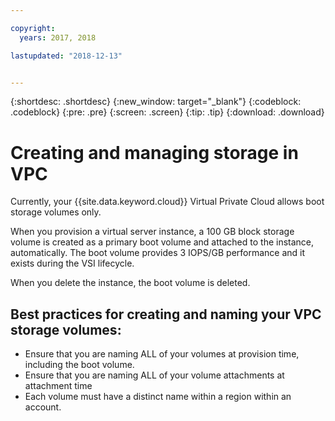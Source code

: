 ```yaml
---

copyright:
  years: 2017, 2018

lastupdated: "2018-12-13"


---
```


{:shortdesc: .shortdesc}
{:new_window: target="_blank"}
{:codeblock: .codeblock}
{:pre: .pre}
{:screen: .screen}
{:tip: .tip}
{:download: .download}

# Creating and managing storage in VPC

Currently, your {{site.data.keyword.cloud}} Virtual Private Cloud allows boot storage volumes only.

When you provision a virtual server instance, a 100 GB block storage volume is created as a primary boot volume and attached to the instance, automatically. The boot volume provides 3 IOPS/GB performance and it exists during the VSI lifecycle. 

When you delete the instance, the boot volume is deleted.

## Best practices for creating and naming your VPC storage volumes:

* Ensure that you are naming ALL of your volumes at provision time, including the boot volume.
* Ensure that you are naming ALL of your volume attachments at attachment time
* Each volume must have a distinct name within a region within an account. 


